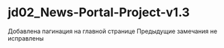 # jd02_News-Portal-Project-v1.3
Добавлена пагинация на главной странице
Предыдущие замечания не исправлены
